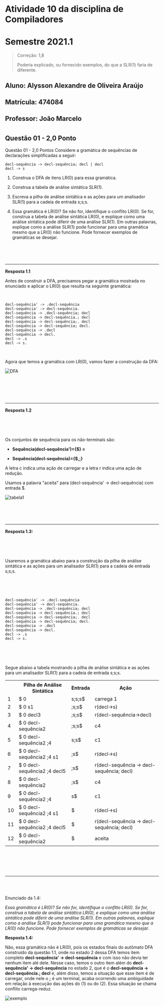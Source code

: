 # Atividade 10 da disciplina de Compiladores
# Semestre 2021.1

> Correção: 1,8
> 
> Poderia explicado, ou fornecido exemplos, do que a SLR(1) faria de diferente.

## Aluno:     Alysson Alexandre de Oliveira Araújo
## Matrícula: 474084
## Professor: João Marcelo

#




## Questão 01 - 2,0 Ponto

Questão 01 - 2,0 Pontos
Considere a gramática de sequências de declarações simplificadas a seguir:

~~~~
decl-sequência -> decl-sequência; decl | decl
decl -> s
~~~~

1. Construa o DFA de itens LR(0) para essa gramática.

2. Construa a tabela de análise sintática SLR(1).

3. Escreva a pilha de análise sintática e as ações para um analisador SLR(1) para a cadeia de entrada s;s;s.

4. Essa gramática é LR(0)? Se não for, identifique o conflito LR(0). Se for, construa a tabela de análise sintática LR(0), e explique como uma análise sintática pode diferir de uma análise SLR(1). Em outras palavras, explique como a análise SLR(1) pode funcionar para uma gramática mesmo que a LR(0) não funcione. Pode fornecer exemplos de gramáticas se desejar.

<br>
<br>
<br>

****

**Resposta 1.1**

Antes de construir a DFA, precisamos pegar a gramática mostrada no enunciado e aplicar o LR(0) que resulta na seguinte gramática:

<br>

~~~~
decl-sequência' -> .decl-sequência 
decl-sequência' -> decl-sequência. 
decl-sequência -> .decl-sequência; decl
decl-sequência -> decl-sequência.; decl 
decl-sequência -> decl-sequência;. decl 
decl-sequência -> decl-sequência; decl. 
decl-sequência -> .decl 
decl-sequência -> decl. 
decl -> .s 
decl -> s. 
~~~~

<br>

Agora que temos a gramática com LR(0), vamos fazer a construção da DFA:

![DFA](DFA_1_1.png)

<br>
<br>
<br>
<br>

****

**Resposta 1.2**

<br>
<br>
<br>

Os conjuntos de sequência para os não-terminais são:
- **Sequência(decl-sequência')={$}** e 

- **Sequência(decl-sequência)={$,;}**

A letra c indica uma ação de carregar e a letra r indica uma ação de redução.

Usamos a palavra "aceita" para (decl-sequência' -> decl-sequência) com entrada $.

![tabela1](tabela_1_2.png)

<br>
<br>
<br>

****

**Resposta 1.3:**


<br>
<br>
<br>

Usaremos a gramática abaixo para a construção da pilha de análise sintática e as ações para um analisador SLR(1) para a cadeia de entrada s;s;s.


<br>
<br>
<br>


~~~~
decl-sequência' -> .decl-sequência 
decl-sequência' -> decl-sequência. 
decl-sequência -> .decl-sequência; decl
decl-sequência -> decl-sequência.; decl 
decl-sequência -> decl-sequência;. decl 
decl-sequência -> decl-sequência; decl. 
decl-sequência -> .decl 
decl-sequência -> decl. 
decl -> .s 
decl -> s. 
~~~~

<br>
<br>
<br>

Segue abaixo a tabela mostrando a pilha de análise sintática e as ações para um analisador SLR(1) para a cadeia de entrada s;s;s.

<table style="width:100%">
  <tr>
    <th></th>
    <th>Pilha de Análise Sintática</th>
    <th>Entrada</th>
    <th>Ação</th>
  </tr>
  <tr>
    <td>1</td>
    <td>$ 0 </td>
    <td>s;s;s$</td>
    <td>carrega 1</td>
  </tr>
  <tr>
    <td>2</td>
    <td>$ 0 s1 </td>
    <td>;s;s$</td>
    <td>r(decl->s)</td>
  </tr>
  <tr>
    <td>3</td>
    <td>$ 0 decl3 </td>
    <td>;s;s$</td>
    <td>r(decl-sequência->decl)</td>
  </tr>
  <tr>
    <td>4</td>
    <td>$ 0 decl-sequência2 </td>
    <td>;s;s$</td>
    <td>c4</td>
  </tr><tr>
    <td>5</td>
    <td>$ 0 decl-sequência2 ;4</td>
    <td>s;s$</td>
    <td>c1</td>
  </tr>
  <tr>
    <td>6</td>
    <td>$ 0 decl-sequência2 ;4 s1</td>
    <td>;s$</td>
    <td>r(decl->s)</td>
  </tr>
  <tr>
    <td>7</td>
    <td>$ 0 decl-sequência2 ;4 decl5</td>
    <td>;s$</td>
    <td>r(decl-sequência -> decl-sequência; decl)</td>
  </tr>
  <tr>
    <td>8</td>
    <td>$ 0 decl-sequência2 </td>
    <td>;s$</td>
    <td>c4</td>
  </tr>
  <tr>
    <td>9</td>
    <td>$ 0 decl-sequência2 ;4</td>
    <td>s$</td>
    <td>c1</td>
  </tr>
  <tr>
    <td>10</td>
    <td>$ 0 decl-sequência2 ;4 s1</td>
    <td>$</td>
    <td>r(decl->s)</td>
  </tr>
  <tr>
    <td>11</td>
    <td>$ 0 decl-sequência2 ;4 decl5</td>
    <td>$</td>
    <td>r(decl-sequência -> decl-sequência; decl)</td>
  </tr>
   <tr>
    <td>12</td>
    <td>$ 0 decl-sequência2 </td>
    <td>$</td>
    <td>aceita</td>
  </tr>

</table>



<br>
<br>
<br>
<br>

****

<br>
<br>


Enunciado da 1.4: 

<em> Essa gramática é LR(0)? Se não for, identifique o conflito LR(0). Se for, construa a tabela de análise sintática LR(0), e explique como uma análise sintática pode diferir de uma análise SLR(1). Em outras palavras, explique como a análise SLR(1) pode funcionar para uma gramática mesmo que a LR(0) não funcione. Pode fornecer exemplos de gramáticas se desejar.</em>


**Resposta 1.4:**

Não, essa gramática não é LR(0), pois os estados finais do autômato DFA construído da questão 1.1, onde no estado 2 dessa DFA temos item completo **decl-sequência' ->  decl-sequência** e com isso não devia ter nenhum item alé dele. Nesse caso, temos o outro item além do **decl-sequência' ->  decl-sequência** no estado 2, que é o **decl-sequência -> decl-sequência.; decl** e, além disso, temos a situação que esse item é de carregar, onde nele o **;** é um terminal, acaba ocorrendo uma ambiguidade em relação à execução das ações do (1) ou do (2). Essa situação se chama conflito carrega-reduz.

![exemplo](exemplo_1_4.png)




<br>
<br>
<br>
<br>





















